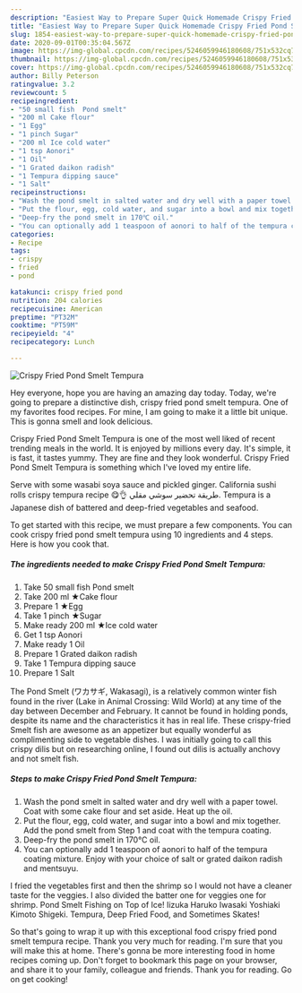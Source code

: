 ```yaml
---
description: "Easiest Way to Prepare Super Quick Homemade Crispy Fried Pond Smelt Tempura"
title: "Easiest Way to Prepare Super Quick Homemade Crispy Fried Pond Smelt Tempura"
slug: 1854-easiest-way-to-prepare-super-quick-homemade-crispy-fried-pond-smelt-tempura
date: 2020-09-01T00:35:04.567Z
image: https://img-global.cpcdn.com/recipes/5246059946180608/751x532cq70/crispy-fried-pond-smelt-tempura-recipe-main-photo.jpg
thumbnail: https://img-global.cpcdn.com/recipes/5246059946180608/751x532cq70/crispy-fried-pond-smelt-tempura-recipe-main-photo.jpg
cover: https://img-global.cpcdn.com/recipes/5246059946180608/751x532cq70/crispy-fried-pond-smelt-tempura-recipe-main-photo.jpg
author: Billy Peterson
ratingvalue: 3.2
reviewcount: 5
recipeingredient:
- "50 small fish  Pond smelt"
- "200 ml Cake flour"
- "1 Egg"
- "1 pinch Sugar"
- "200 ml Ice cold water"
- "1 tsp Aonori"
- "1 Oil"
- "1 Grated daikon radish"
- "1 Tempura dipping sauce"
- "1 Salt"
recipeinstructions:
- "Wash the pond smelt in salted water and dry well with a paper towel. Coat with some cake flour and set aside. Heat up the oil."
- "Put the flour, egg, cold water, and sugar into a bowl and mix together. Add the pond smelt from Step 1 and coat with the tempura coating."
- "Deep-fry the pond smelt in 170℃ oil."
- "You can optionally add 1 teaspoon of aonori to half of the tempura coating mixture. Enjoy with your choice of salt or grated daikon radish and mentsuyu."
categories:
- Recipe
tags:
- crispy
- fried
- pond

katakunci: crispy fried pond 
nutrition: 204 calories
recipecuisine: American
preptime: "PT32M"
cooktime: "PT59M"
recipeyield: "4"
recipecategory: Lunch

---
```



![Crispy Fried Pond Smelt Tempura](https://img-global.cpcdn.com/recipes/5246059946180608/751x532cq70/crispy-fried-pond-smelt-tempura-recipe-main-photo.jpg)

Hey everyone, hope you are having an amazing day today. Today, we're going to prepare a distinctive dish, crispy fried pond smelt tempura. One of my favorites food recipes. For mine, I am going to make it a little bit unique. This is gonna smell and look delicious.

Crispy Fried Pond Smelt Tempura is one of the most well liked of recent trending meals in the world. It is enjoyed by millions every day. It's simple, it is fast, it tastes yummy. They are fine and they look wonderful. Crispy Fried Pond Smelt Tempura is something which I've loved my entire life.

Serve with some wasabi soya sauce and pickled ginger. California sushi rolls crispy tempura recipe 😋👌 طريقة تحضير سوشي مقلي. Tempura is a Japanese dish of battered and deep-fried vegetables and seafood.


To get started with this recipe, we must prepare a few components. You can cook crispy fried pond smelt tempura using 10 ingredients and 4 steps. Here is how you cook that.

<!--inarticleads1-->

##### The ingredients needed to make Crispy Fried Pond Smelt Tempura:

1. Take 50 small fish  Pond smelt
1. Take 200 ml ★Cake flour
1. Prepare 1 ★Egg
1. Take 1 pinch ★Sugar
1. Make ready 200 ml ★Ice cold water
1. Get 1 tsp Aonori
1. Make ready 1 Oil
1. Prepare 1 Grated daikon radish
1. Take 1 Tempura dipping sauce
1. Prepare 1 Salt


The Pond Smelt (ワカサギ, Wakasagi), is a relatively common winter fish found in the river (Lake in Animal Crossing: Wild World) at any time of the day between December and February. It cannot be found in holding ponds, despite its name and the characteristics it has in real life. These crispy-fried Smelt fish are awesome as an appetizer but equally wonderful as complimenting side to vegetable dishes. I was initially going to call this crispy dilis but on researching online, I found out dilis is actually anchovy and not smelt fish. 

<!--inarticleads2-->

##### Steps to make Crispy Fried Pond Smelt Tempura:

1. Wash the pond smelt in salted water and dry well with a paper towel. Coat with some cake flour and set aside. Heat up the oil.
1. Put the flour, egg, cold water, and sugar into a bowl and mix together. Add the pond smelt from Step 1 and coat with the tempura coating.
1. Deep-fry the pond smelt in 170℃ oil.
1. You can optionally add 1 teaspoon of aonori to half of the tempura coating mixture. Enjoy with your choice of salt or grated daikon radish and mentsuyu.


I fried the vegetables first and then the shrimp so I would not have a cleaner taste for the veggies. I also divided the batter one for veggies one for shrimp. Pond Smelt Fishing on Top of Ice! Iizuka Haruko Iwasaki Yoshiaki Kimoto Shigeki. Tempura, Deep Fried Food, and Sometimes Skates! 

So that's going to wrap it up with this exceptional food crispy fried pond smelt tempura recipe. Thank you very much for reading. I'm sure that you will make this at home. There's gonna be more interesting food in home recipes coming up. Don't forget to bookmark this page on your browser, and share it to your family, colleague and friends. Thank you for reading. Go on get cooking!
